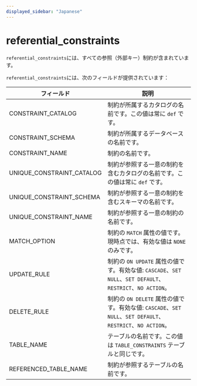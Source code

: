 ```yaml
---
displayed_sidebar: "Japanese"
---
```


# referential_constraints

`referential_constraints`には、すべての参照（外部キー）制約が含まれています。

`referential_constraints`には、次のフィールドが提供されています：

| **フィールド**                 | **説明**                                              |
| ------------------------- | ------------------------------------------------------------ |
| CONSTRAINT_CATALOG        | 制約が所属するカタログの名前です。この値は常に `def` です。 |
| CONSTRAINT_SCHEMA         | 制約が所属するデータベースの名前です。    |
| CONSTRAINT_NAME           | 制約の名前です。                                  |
| UNIQUE_CONSTRAINT_CATALOG | 制約が参照する一意の制約を含むカタログの名前です。この値は常に `def` です。 |
| UNIQUE_CONSTRAINT_SCHEMA  | 制約が参照する一意の制約を含むスキーマの名前です。 |
| UNIQUE_CONSTRAINT_NAME    | 制約が参照する一意の制約の名前です。 |
| MATCH_OPTION              | 制約の `MATCH` 属性の値です。現時点では、有効な値は `NONE` のみです。 |
| UPDATE_RULE               | 制約の `ON UPDATE` 属性の値です。有効な値: `CASCADE`、`SET NULL`、`SET DEFAULT`、`RESTRICT`、`NO ACTION`。 |
| DELETE_RULE               | 制約の `ON DELETE` 属性の値です。有効な値: `CASCADE`、`SET NULL`、`SET DEFAULT`、`RESTRICT`、`NO ACTION`。 |
| TABLE_NAME                | テーブルの名前です。この値は `TABLE_CONSTRAINTS` テーブルと同じです。 |
| REFERENCED_TABLE_NAME     | 制約が参照するテーブルの名前です。          |
